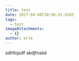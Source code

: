 ```yaml
---
title: test
date: 2017-04-08T10:50:31.810Z
tags:
  - test
imageAttachments:
  - {}
author: erik
---
```


sdhfojsdf skdjfnskd